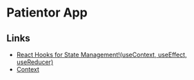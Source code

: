 # Patientor App

## Links

- [React Hooks for State Management!(useContext, useEffect, useReducer)](https://medium.com/@seantheurgel/react-hooks-as-state-management-usecontext-useeffect-usereducer-a75472a862fe)
- [Context](https://reactjs.org/docs/context.html)
